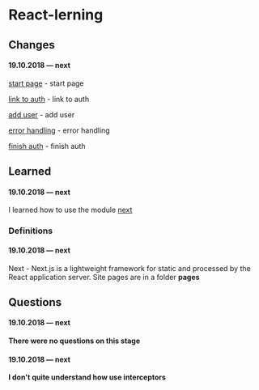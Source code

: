 # React-lerning

## Changes

#### 19.10.2018 — next

[start page](https://github.com/Mikele11/React-lerning/commit/4c572d450245145b0a92d28c85df6029e00011f5) - start page

[link to auth](https://github.com/Mikele11/React-lerning/commit/bc0d619e060e93b307fde6825ad4a42b109fcbfe) - link to auth

[add user](https://github.com/Mikele11/React-lerning/commit/2c907cb712b90c3c12452244d0d581021c89eeac) - add user

[error handling](https://github.com/Mikele11/React-lerning/commit/04ce2ed98db1f41c468157d3dcb658393f992561) - error handling

[finish auth](https://github.com/Mikele11/React-lerning/commit/49c215c28f9c42f053087d7a85578a4b9277e485) - finish auth

## Learned

#### 19.10.2018 — next

I learned how to use the module [next](#next)

### Definitions

#### 19.10.2018 — next

<a name="next"></a>Next - Next.js is a lightweight framework for static and processed by the React application server. Site pages are in a folder **pages**

## Questions

#### 19.10.2018 — next

**There were no questions on this stage**

#### 19.10.2018 — next

**I don't quite understand how use interceptors**


